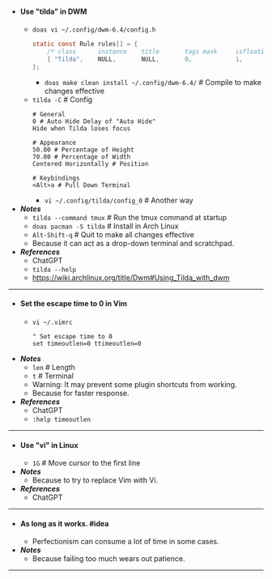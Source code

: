 - #### Use "tilda" in DWM
    - `doas vi ~/.config/dwm-6.4/config.h`
      ```c
      static const Rule rules[] = {
          /* class      instance    title       tags mask     isfloating   monitor */
          { "Tilda",    NULL,       NULL,       0,            1,           -1 },
      };
      ```
        - `doas make clean install ~/.config/dwm-6.4/` # Compile to make changes effective
    - `tilda -C` # Config
      ```
      # General
      0 # Auto Hide Delay of "Auto Hide"
      Hide when Tilda loses focus

      # Appearance
      50.00 # Percentage of Height
      70.00 # Percentage of Width
      Centered Horizontally # Position
      
      # Keybindings
      <Alt>a # Pull Down Terminal
      ```
        - `vi ~/.config/tilda/config_0` # Another way
- ***Notes***
    - `tilda --command tmux` # Run the tmux command at startup
    - `doas pacman -S tilda` # Install in Arch Linux
    - `Alt-Shift-q` # Quit to make all changes effective
    - Because it can act as a drop-down terminal and scratchpad.
- ***References***
    - ChatGPT
    - `tilda --help`
    - https://wiki.archlinux.org/title/Dwm#Using_Tilda_with_dwm
- ---
- #### Set the escape time to 0 in Vim
    - `vi ~/.vimrc`
      ```
      " Set escape time to 0
      set timeoutlen=0 ttimeoutlen=0
      ```
- ***Notes***
    - `len` # Length
    - `t` # Terminal
    - Warning: It may prevent some plugin shortcuts from working.
    - Because for faster response.
- ***References***
    - ChatGPT
    - `:help timeoutlen`
- ---
- #### Use "vi" in Linux
    - `1G` # Move cursor to the first line
- ***Notes***
    - Because to try to replace Vim with Vi.
- ***References***
    - ChatGPT
- ---
- #### As long as it works. #idea
    - Perfectionism can consume a lot of time in some cases.
- ***Notes***
    - Because failing too much wears out patience.
- ---
